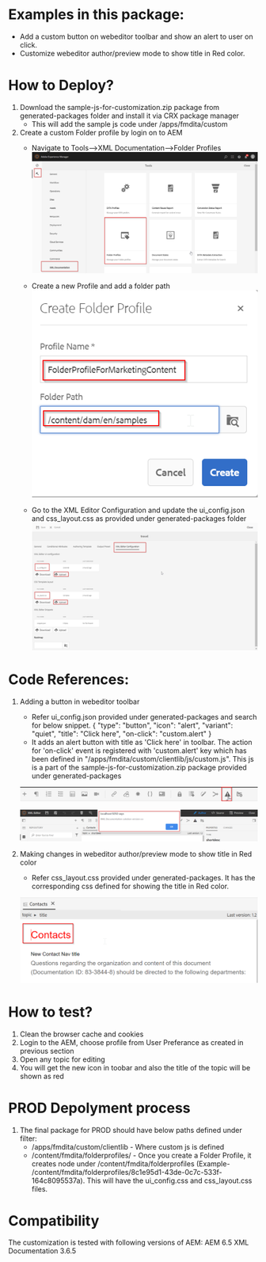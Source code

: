 Examples in this package:
========
- Add a custom button on webeditor toolbar and show an alert to user on click.
- Customize webeditor author/preview mode to show title in Red color.

How to Deploy?
========
1) Download the sample-js-for-customization.zip package from generated-packages folder and install it via CRX package manager
	- This will add the sample js code under /apps/fmdita/custom
2) Create a custom Folder profile by login on to AEM 
	- Navigate to Tools-->XML Documentation-->Folder Profiles
	![XML Edior](./images/Folder-Profiles.png)
	
	- Create a new Profile and add a folder path        
	![XML Edior](./images/CreateNewFolder-Profiles.png)	
	
	- Go to the XML Editor Configuration and update the ui_config.json and css_layout.css as provided under generated-packages folder
	![XML Edior](./images/Folder-Profiles-Add.png)

Code References:
========
1) Adding a button in webeditor toolbar
	- Refer ui_config.json provided under generated-packages and search for below snippet.
		{
		  "type": "button",
		  "icon": "alert",
		  "variant": "quiet",
		  "title": "Click here",
		  "on-click": "custom.alert"
        }
	- It adds an alert button with title as 'Click here' in toolbar. The action for 'on-click' event is registered with 'custom.alert' key which has been defined in "/apps/fmdita/custom/clientlib/js/custom.js". This js is a part of the sample-js-for-customization.zip package provided under generated-packages
	
	![XML Edior](./images/XML-Editor-button.png)
	
	![XML Edior](./images/Alert.png)
	
2) Making changes in webeditor author/preview mode to show title in Red color
	- Refer css_layout.css provided under generated-packages. It has the corresponding css defined for showing the title in Red color.
		
	![XML Edior](./images/XML-Editor-Title.png)
	
How to test?
========
1) Clean the browser cache and cookies
2) Login to the AEM, choose profile from User Preferance as created in previous section
3) Open any topic for editing
4) You will get the new icon in toobar and also the title of the topic will be shown as red



PROD Depolyment process
========
1) The final package for PROD should have below paths defined under filter:
	- /apps/fmdita/custom/clientlib - Where custom js is defined
	- /content/fmdita/folderprofiles/<folderprofileid> - Once you create a Folder Profile, it creates node under /content/fmdita/folderprofiles (Example- /content/fmdita/folderprofiles/8c1e95d1-43de-0c7c-533f-164c8095537a). This will have the ui_config.css and css_layout.css files. 

Compatibility
========
The customization is tested with following versions of AEM:
AEM 6.5
XML Documentation 3.6.5
